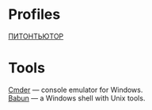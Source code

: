# Profiles

[ПИТОНТЬЮТОР](http://pythontutor.ru/profile/tonkytonky)


# Tools

[Cmder](https://cmder.net) — console emulator for Windows.  
[Babun](https://github.com/babun/babun) — a Windows shell with Unix tools.

